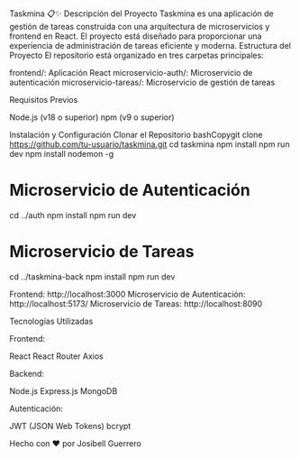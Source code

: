 Taskmina 📋✨
Descripción del Proyecto
Taskmina es una aplicación de gestión de tareas construida con una arquitectura de microservicios y frontend en React. El proyecto está diseñado para proporcionar una experiencia de administración de tareas eficiente y moderna.
Estructura del Proyecto
El repositorio está organizado en tres carpetas principales:

frontend/: Aplicación React
microservicio-auth/: Microservicio de autenticación
microservicio-tareas/: Microservicio de gestión de tareas

Requisitos Previos

Node.js (v18 o superior)
npm (v9 o superior)

Instalación y Configuración
Clonar el Repositorio
bashCopygit clone https://github.com/tu-usuario/taskmina.git
cd taskmina
npm install
npm run dev
npm install nodemon -g

# Microservicio de Autenticación
cd ../auth
npm install
npm run dev

# Microservicio de Tareas
cd ../taskmina-back
npm install
npm run dev

Frontend: http://localhost:3000
Microservicio de Autenticación: http://localhost:5173/
Microservicio de Tareas: http://localhost:8090

Tecnologías Utilizadas

Frontend:

React
React Router
Axios


Backend:

Node.js
Express.js
MongoDB


Autenticación:

JWT (JSON Web Tokens)
bcrypt





Hecho con ❤️ por Josibell Guerrero